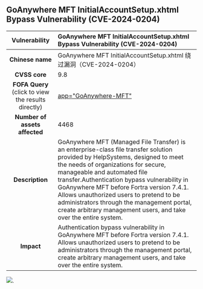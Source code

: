 
## 	GoAnywhere MFT InitialAccountSetup.xhtml Bypass Vulnerability (CVE-2024-0204)

|   **Vulnerability**  | 	GoAnywhere MFT InitialAccountSetup.xhtml Bypass Vulnerability (CVE-2024-0204)  |
| :----:   | :-----|
|  **Chinese name**  | 		GoAnywhere MFT InitialAccountSetup.xhtml 绕过漏洞（CVE-2024-0204） |
| **CVSS core**  | 	9.8 |
| **FOFA Query**  (click to view the results directly)| [app="GoAnywhere-MFT"](https://en.fofa.info/result?qbase64=dGl0bGU9IkdvQW55d2hlcmUiIHx8IGhlYWRlcj0iL2dvYW55d2hlcmUiIHx8IGJhbm5lcj0iL2dvYW55d2hlcmUi)|
| **Number of assets affected**  | 		4468 |
| **Description**  | 	GoAnywhere MFT (Managed File Transfer) is an enterprise-class file transfer solution provided by HelpSystems, designed to meet the needs of organizations for secure, manageable and automated file transfer.Authentication bypass vulnerability in GoAnywhere MFT before Fortra version 7.4.1. Allows unauthorized users to pretend to be administrators through the management portal, create arbitrary management users, and take over the entire system. |
| **Impact** | 	Authentication bypass vulnerability in GoAnywhere MFT before Fortra version 7.4.1. Allows unauthorized users to pretend to be administrators through the management portal, create arbitrary management users, and take over the entire system. |

![](https://s3.bmp.ovh/imgs/2024/01/24/fed22927c8fb9a5f.gif).
